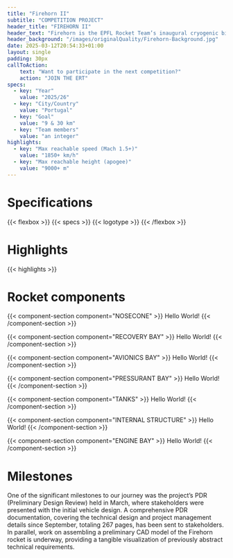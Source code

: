 ```yaml
---
title: "Firehorn II"
subtitle: "COMPETITION PROJECT"
header_title: "FIREHORN II"
header_text: "Firehorn is the EPFL Rocket Team’s inaugural cryogenic bi-liquid rocket, operating on an innovative architecture. Anticipated to embark on its maiden 9km flight in late 2025 as part of the European Rocket Championship Competition, it is designed from the ground up with the constraints of a 30km flight, which should occur during 2026."
header_background: "/images/originalQuality/Firehorn-Background.jpg"
date: 2025-03-12T20:54:33+01:00
layout: single
padding: 30px
callToAction:
    text: "Want to participate in the next competition?"
    action: "JOIN THE ERT"
specs:
  - key: "Year"
    value: "2025/26"
  - key: "City/Country"
    value: "Portugal"
  - key: "Goal"
    value: "9 & 30 km"
  - key: "Team members"
    value: "an integer"
highlights:
  - key: "Max reachable speed (Mach 1.5+)"
    value: "1850+ km/h"
  - key: "Max reachable height (apogee)"
    value: "9000+ m"
---
```


# Specifications

{{< flexbox >}}
    {{< specs >}}
    {{< logotype >}}
{{< /flexbox >}}

# Highlights

{{< highlights >}}

# Rocket components

{{< component-section component="NOSECONE" >}}
Hello World!
{{< /component-section >}}

{{< component-section component="RECOVERY BAY" >}}
Hello World!
{{< /component-section >}}

{{< component-section component="AVIONICS BAY" >}}
Hello World!
{{< /component-section >}}

{{< component-section component="PRESSURANT BAY" >}}
Hello World!
{{< /component-section >}}

{{< component-section component="TANKS" >}}
Hello World!
{{< /component-section >}}

{{< component-section component="INTERNAL STRUCTURE" >}}
Hello World!
{{< /component-section >}}

{{< component-section component="ENGINE BAY" >}}
Hello World!
{{< /component-section >}}

# Milestones

One of the significant milestones to our journey was the project’s PDR (Preliminary Design Review) held in March, where stakeholders were presented with the initial vehicle design. A comprehensive PDR documentation, covering the technical design and project management details since September, totaling 267 pages, has been sent to stakeholders. In parallel, work on assembling a preliminary CAD model of the Firehorn rocket is underway, providing a tangible visualization of previously abstract technical requirements.
